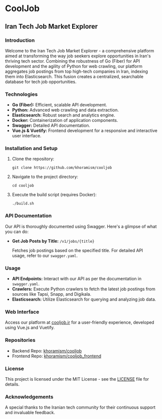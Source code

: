 
# CoolJob

## Iran Tech Job Market Explorer

### Introduction

Welcome to the Iran Tech Job Market Explorer - a comprehensive platform aimed at transforming the way job seekers explore opportunities in Iran's thriving tech sector. Combining the robustness of Go (Fiber) for API development and the agility of Python for web crawling, our platform aggregates job postings from top high-tech companies in Iran, indexing them into Elasticsearch. This fusion creates a centralized, searchable database for tech job opportunities.

### Technologies

- **Go (Fiber):** Efficient, scalable API development.
- **Python:** Advanced web crawling and data extraction.
- **Elasticsearch:** Robust search and analytics engine.
- **Docker:** Containerization of application components.
- **Swagger:** Detailed API documentation.
- **Vue.js & Vuetify:** Frontend development for a responsive and interactive user interface.


### Installation and Setup

1. Clone the repository:
   ```shell
   git clone https://github.com/khoramism/cooljob
   ```
2. Navigate to the project directory:
   ```shell
   cd cooljob
   ```
3. Execute the build script (requires Docker):
   ```shell
   ./build.sh
   ```

### API Documentation

Our API is thoroughly documented using Swagger. Here's a glimpse of what you can do:

- **Get Job Posts by Title:** `/v1/jobs/{title}`
  
  Fetches job postings based on the specified title. For detailed API usage, refer to our `swagger.yaml`.

### Usage

- **API Endpoints:** Interact with our API as per the documentation in `swagger.yaml`.
- **Crawlers:** Execute Python crawlers to fetch the latest job postings from sources like Tapsi, Snapp, and Digikala.
- **Elasticsearch:** Utilize Elasticsearch for querying and analyzing job data.

### Web Interface

Access our platform at [cooljob.ir](http://cooljob.ir) for a user-friendly experience, developed using Vue.js and Vuetify.

### Repositories

- Backend Repo: [khoramism/cooljob](https://github.com/khoramism/cooljob)
- Frontend Repo: [khoramism/cooljob_frontend](https://github.com/khoramism/cooljob_frontend)

### License

This project is licensed under the MIT License - see the [LICENSE](LICENSE) file for details.

### Acknowledgements

A special thanks to the Iranian tech community for their continuous support and invaluable feedback.
